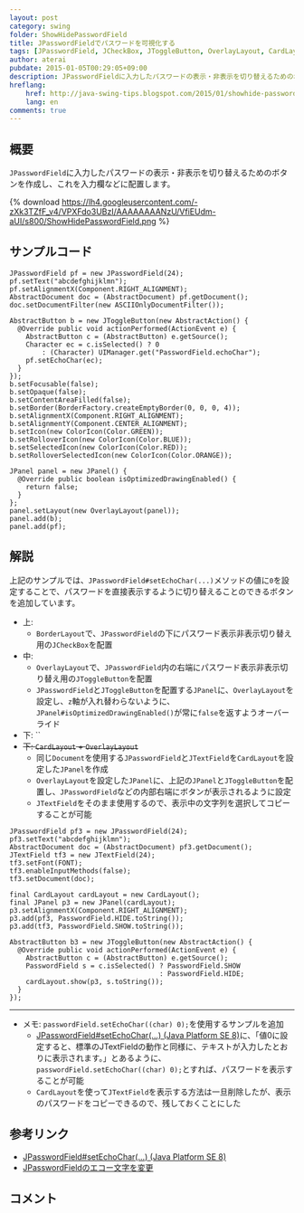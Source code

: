 ```yaml
---
layout: post
category: swing
folder: ShowHidePasswordField
title: JPasswordFieldでパスワードを可視化する
tags: [JPasswordField, JCheckBox, JToggleButton, OverlayLayout, CardLayout]
author: aterai
pubdate: 2015-01-05T00:29:05+09:00
description: JPasswordFieldに入力したパスワードの表示・非表示を切り替えるためのボタンを作成し、これを入力欄などに配置します。
hreflang:
    href: http://java-swing-tips.blogspot.com/2015/01/showhide-passwordfield-using-cardlayout.html
    lang: en
comments: true
---
```

## 概要
`JPasswordField`に入力したパスワードの表示・非表示を切り替えるためのボタンを作成し、これを入力欄などに配置します。

{% download https://lh4.googleusercontent.com/-zXk3TZfF_v4/VPXFdo3UBzI/AAAAAAAANzU/VfiEUdm-aUI/s800/ShowHidePasswordField.png %}

## サンプルコード
<pre class="prettyprint"><code>JPasswordField pf = new JPasswordField(24);
pf.setText("abcdefghijklmn");
pf.setAlignmentX(Component.RIGHT_ALIGNMENT);
AbstractDocument doc = (AbstractDocument) pf.getDocument();
doc.setDocumentFilter(new ASCIIOnlyDocumentFilter());

AbstractButton b = new JToggleButton(new AbstractAction() {
  @Override public void actionPerformed(ActionEvent e) {
    AbstractButton c = (AbstractButton) e.getSource();
    Character ec = c.isSelected() ? 0
        : (Character) UIManager.get("PasswordField.echoChar");
    pf.setEchoChar(ec);
  }
});
b.setFocusable(false);
b.setOpaque(false);
b.setContentAreaFilled(false);
b.setBorder(BorderFactory.createEmptyBorder(0, 0, 0, 4));
b.setAlignmentX(Component.RIGHT_ALIGNMENT);
b.setAlignmentY(Component.CENTER_ALIGNMENT);
b.setIcon(new ColorIcon(Color.GREEN));
b.setRolloverIcon(new ColorIcon(Color.BLUE));
b.setSelectedIcon(new ColorIcon(Color.RED));
b.setRolloverSelectedIcon(new ColorIcon(Color.ORANGE));

JPanel panel = new JPanel() {
  @Override public boolean isOptimizedDrawingEnabled() {
    return false;
  }
};
panel.setLayout(new OverlayLayout(panel));
panel.add(b);
panel.add(pf);
</code></pre>

## 解説
上記のサンプルでは、`JPasswordField#setEchoChar(...)`メソッドの値に`0`を設定することで、パスワードを直接表示するように切り替えることのできるボタンを追加しています。

- 上:
    - `BorderLayout`で、`JPasswordField`の下にパスワード表示非表示切り替え用の`JCheckBox`を配置
- 中:
    - `OverlayLayout`で、`JPasswordField`内の右端にパスワード表示非表示切り替え用の`JToggleButton`を配置
    - `JPasswordField`と`JToggleButton`を配置する`JPanel`に、`OverlayLayout`を設定し、`z`軸が入れ替わらないように、`JPanel#isOptimizedDrawingEnabled()`が常に`false`を返すようオーバーライド
- 下: ``
- ~~下: `CardLayout` + `OverlayLayout`~~
    - 同じ`Document`を使用する`JPasswordField`と`JTextField`を`CardLayout`を設定した`JPanel`を作成
    - `OverlayLayout`を設定した`JPanel`に、上記の`JPanel`と`JToggleButton`を配置し、`JPasswordField`などの内部右端にボタンが表示されるように設定
    - `JTextField`をそのまま使用するので、表示中の文字列を選択してコピーすることが可能

<!-- dummy comment line for breaking list -->

<pre class="prettyprint"><code>JPasswordField pf3 = new JPasswordField(24);
pf3.setText("abcdefghijklmn");
AbstractDocument doc = (AbstractDocument) pf3.getDocument();
JTextField tf3 = new JTextField(24);
tf3.setFont(FONT);
tf3.enableInputMethods(false);
tf3.setDocument(doc);

final CardLayout cardLayout = new CardLayout();
final JPanel p3 = new JPanel(cardLayout);
p3.setAlignmentX(Component.RIGHT_ALIGNMENT);
p3.add(pf3, PasswordField.HIDE.toString());
p3.add(tf3, PasswordField.SHOW.toString());

AbstractButton b3 = new JToggleButton(new AbstractAction() {
  @Override public void actionPerformed(ActionEvent e) {
    AbstractButton c = (AbstractButton) e.getSource();
    PasswordField s = c.isSelected() ? PasswordField.SHOW
                                     : PasswordField.HIDE;
    cardLayout.show(p3, s.toString());
  }
});
</code></pre>

- - - -
- メモ: `passwordField.setEchoChar((char) 0);`を使用するサンプルを追加
    - [JPasswordField#setEchoChar(...) (Java Platform SE 8)](https://docs.oracle.com/javase/jp/8/docs/api/javax/swing/JPasswordField.html#setEchoChar-char-)に、「値0に設定すると、標準のJTextFieldの動作と同様に、テキストが入力したとおりに表示されます。」とあるように、`passwordField.setEchoChar((char) 0);`とすれば、パスワードを表示することが可能
    - `CardLayout`を使って`JTextField`を表示する方法は一旦削除したが、表示のパスワードをコピーできるので、残しておくことにした

<!-- dummy comment line for breaking list -->

## 参考リンク
- [JPasswordField#setEchoChar(...) (Java Platform SE 8)](https://docs.oracle.com/javase/jp/8/docs/api/javax/swing/JPasswordField.html#setEchoChar-char-)
- [JPasswordFieldのエコー文字を変更](http://ateraimemo.com/Swing/PasswordView.html)

<!-- dummy comment line for breaking list -->

## コメント
